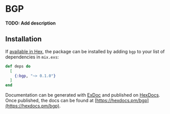 # BGP

**TODO: Add description**

## Installation

If [available in Hex](https://hex.pm/docs/publish), the package can be installed
by adding `bgp` to your list of dependencies in `mix.exs`:

```elixir
def deps do
  [
    {:bgp, "~> 0.1.0"}
  ]
end
```

Documentation can be generated with [ExDoc](https://github.com/elixir-lang/ex_doc)
and published on [HexDocs](https://hexdocs.pm). Once published, the docs can
be found at [https://hexdocs.pm/bgp](https://hexdocs.pm/bgp).

